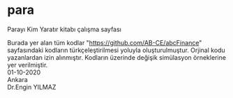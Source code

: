 # para
Parayı Kim Yaratır kitabı çalışma sayfası

Burada yer alan tüm kodlar "https://github.com/AB-CE/abcFinance" sayfasındaki kodların türkçeleştirilmesi yoluyla oluşturulmuştur. 
Orjinal kodu yazanlardan izin alınmıştır.
Kodların üzerinde değişik simülasyon örneklerine yer verilmiştir.
<BR>
01-10-2020 
<BR>
Ankara
<BR>
Dr.Engin YILMAZ
